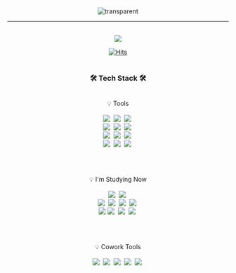 <div align="center">
<br>

![transparent](https://capsule-render.vercel.app/api?type=transparent&fontColor=9A99FF&text=ssu-uky's&nbsp;World%20!&height=150&fontSize=40&fontAlignY=60&desc=Welcome&nbsp;to&nbsp;&descAlignY=20&descAlign=50&descSize=30)


<!-- [![GitHub Streak](https://streak-stats.demolab.com?user=ssu-uky&theme=tokyonight&hide_border=true&locale=ko)](https://git.io/streak-stats)

[![Top Langs](https://github-readme-stats.vercel.app/api/top-langs/?username=ssu-uky&theme=tokyonight&hide_border=true&layout=compact)](https://github.com/ssu-uky/github-readme-stats)

![ssu-uky's github stats](https://github-readme-stats.vercel.app/api?username=ssu-uky&show_icons=true&hide_border=true&&theme=tokyonight) -->

  ---
  
  <br>
<a href="https://velog.io/@ssu-uky">
<img src="https://img.shields.io/badge/Velog-20C997?style=flat&logo=Velog&logoColor=white&link=https://velog.io/@ssu-uky"/>
</a>

<br>
  
[![Hits](https://hits.seeyoufarm.com/api/count/incr/badge.svg?url=https%3A%2F%2Fgithub.com%2Fssu-uky&count_bg=%23BEA2FF&title_bg=%2374BDFF&icon=bilibili.svg&icon_color=%23FFFFFF&title=count&edge_flat=false)](https://github.com/ssu-uky)
<br><br>


### <b> 🛠️&nbsp;Tech Stack&nbsp;🛠️ </b>
  <br>
<div display="inline-block">
    💡 Tools <br><br>
 <img src="https://img.shields.io/badge/Visual Studio Code-007ACC?style=flat&logo=Visual Studio Code&logoColor=white"/>&nbsp;
 <img src="https://img.shields.io/badge/Python-3776AB?style=flat&logo=Python&logoColor=white"/>&nbsp;
 <img src="https://img.shields.io/badge/Django-092E20?style=flat&logo=django&logoColor=white"/>&nbsp; <br>
 <img src="https://img.shields.io/badge/AWS-232F3E?style=flat&logo=AmazonAWS&logoColor=white"/>&nbsp;
 <img src="https://img.shields.io/badge/NAVER CLOUD PLATFORM-03C75A?style=flat&logo=naver&logoColor=white"/>&nbsp;
<img src="https://img.shields.io/badge/Google Cloud-4285F4?style=flat&logo=GoogleCloud&logoColor=white"/>&nbsp; <br>
 <img src="https://img.shields.io/badge/SQLite-003B57?style=flat&logo=SQLite&logoColor=white"/>&nbsp;
 <img src="https://img.shields.io/badge/PostgreSQL-4169E1?style=flat&logo=Postgresql&logoColor=white"/>&nbsp;
 <img src="https://img.shields.io/badge/MySQL-036189?style=flat&logo=mysql&logoColor=white"/>&nbsp; <br>
 <img src="https://img.shields.io/badge/Ubuntu-E95420?style=flat&logo=Ubuntu&logoColor=white"/>&nbsp;
 <img src="https://img.shields.io/badge/NGINX-009639?style=flat&logo=NGINX&logoColor=white"/>&nbsp;
 <img src="https://img.shields.io/badge/Gunicorn-499848?style=flat&logo=Gunicorn&logoColor=white"/>&nbsp;
 
</div>

  <br><br>
  <div display="inline-block">
  💡 I'm Studying Now
  <br><br>
  <img src="https://img.shields.io/badge/FastAPI-009688?style=flat&logo=FastAPI&logoColor=white"/>&nbsp;
  <img src="https://img.shields.io/badge/Linux-FCC624?style=flat&logo=Linux&logoColor=white"/>&nbsp; <br>
  <img src="https://img.shields.io/badge/NumPy-013243?style=flat&logo=NumPy&logoColor=white"/>&nbsp;
  <img src="https://img.shields.io/badge/pandas-150458?style=flat&logo=pandas&logoColor=white"/>&nbsp;
  <img src="https://img.shields.io/badge/OpenCV-5C3EE8?style=flat&logo=OpenCV&logoColor=white"/>&nbsp; 
  <img src="https://img.shields.io/badge/TensorFlow-FF6F00?style=flat&logo=TensorFlow&logoColor=white"/>&nbsp; <br>
  <img src="https://img.shields.io/badge/GitHub Actions-2088FF?style=flat&logo=GitHub Actions&logoColor=white"/>
  <img src="https://img.shields.io/badge/Docker-2496ED?style=flat&logo=Docker&logoColor=white"/>&nbsp;
  <img src="https://img.shields.io/badge/Jenkins-D24939?style=flat&logo=Jenkins&logoColor=white"/>&nbsp;
  <img src="https://img.shields.io/badge/Kubernetes-326CE5?style=flat&logo=Kubernetes&logoColor=white"/>&nbsp;

  </div>

<br><br>

<div display="inline-block">
    💡 Cowork Tools <br><br>
    <img src="https://img.shields.io/badge/GitHub-181717?style=flat&logo=GitHub&logoColor=white"/>&nbsp;
    <img src="https://img.shields.io/badge/Slack-4A154B?style=flat&logo=slack&logoColor=white"/>&nbsp;
    <img src="https://img.shields.io/badge/Discord-5865F2?style=flat&logo=Discord&logoColor=white"/>&nbsp;
    <img src="https://img.shields.io/badge/Notion-000000?style=flat&logo=Notion&logoColor=white"/>&nbsp;
    <img src="https://img.shields.io/badge/Figma-F24E1E?style=flat&logo=Figma&logoColor=white"/>&nbsp;
</div>
  

<br><br>
  
<!-- ### ✏️ My Study Log
 
  <br>

  
  <br>
  
[![Velog's GitHub stats](https://velog-readme-stats.vercel.app/api?name=ssu-uky&color=dark)](https://velog.io/@ssu-uky)

  
  <br> -->
  

